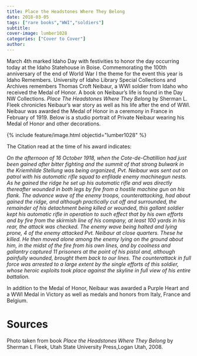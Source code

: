 ```yaml
---
title: Place the Headstones Where They Belong
date: 2018-03-05
tags: ["rare books","WWI","soldiers"]
subtitle: 
cover-image: lumber1028
categories: ["Cover to Cover"]
author: 
---
```


March 4th marked Idaho Day with festivities to
honor the day occurring today at the Idaho Statehouse in Boise. Commemorating the 100th anniversary of the end of World War I the theme for the event this year is Idaho Remembers. University of Idaho Library Special Collections and Archives remembers Thomas Croft Neibaur, a WWI soldier from Idaho who received the Medal of Honor. A book on Neibaur’s life is found in the Day NW Collections. *Place The Headstones Where They Belong* by Sherman L. Fleek chronicles Neibaur’s war story as well as his life after the end of WWI. Neibaur was awarded the Medal of Honor in a ceremony in France in February of 1919. Below is a studio portrait of Private Neibaur wearing his Medal of Honor and other decorations.

{% include feature/image.html objectid="lumber1028" %}

The Citation read at the time of his award indicates:

*On the afternoon of 16 October 1918, when the Cote-de-Chatillion had just been gained after bitter fighting and the summit of that strong bulwark in the Kriemhilde Stellung was being organized, Pvt. Neibaur was sent out on patrol with his automatic rifle squad to enfilade enemy machinegun nests. As he gained the ridge he set up his automatic rifle and was directly thereafter wounded in both legs by fire from a hostile machine gun on his flank. The advance wave of the enemy troops, counterattacking, had about gained the ridge, and although practically cut off and surrounded, the remainder of his detachment being killed or wounded, this gallant soldier kept his automatic rifle in operation to such effect that by his own efforts and by fire from the skirmish line of his company, at least 100 yards in his rear, the attack was checked. The enemy wave being halted and Iying prone, 4 of the enemy attacked Pvt. Neibaur at close quarters. These he killed. He then moved alone among the enemy Iying on the ground about him, in the midst of the fire from his own lines, and by coolness and gallantry captured 11 prisoners at the point of his pistol and, although painfully wounded, brought them back to our lines. The counterattack in full force was arrested to a large extent by the single efforts of this soldier, whose heroic exploits took place against the skyline in full view of his entire battalion.*

In addition to the Medal of Honor, Neibaur was awarded a Purple Heart and a WWI Medal in Victory as well as medals and honors from Italy, France and Belgium.

# Sources

Photo taken from book *Place the Headstones Where They Belong* by Sherman L Fleek, Utah State University Press,Logan Utah, 2008.